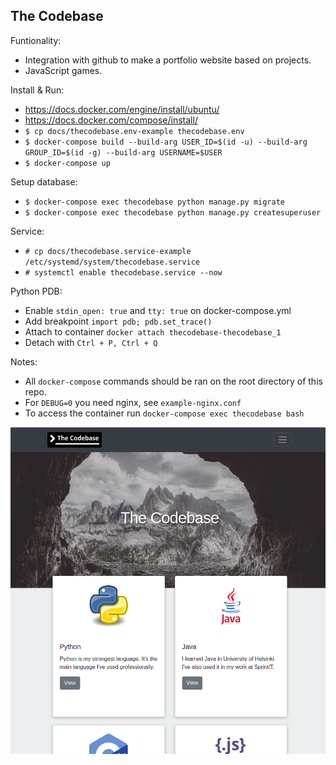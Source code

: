 ## The Codebase

Funtionality:
* Integration with github to make a portfolio website based on projects.
* JavaScript games.


Install & Run:
* https://docs.docker.com/engine/install/ubuntu/
* https://docs.docker.com/compose/install/
* `$ cp docs/thecodebase.env-example thecodebase.env`
* `$ docker-compose build --build-arg USER_ID=$(id -u) --build-arg GROUP_ID=$(id -g) --build-arg USERNAME=$USER`
* `$ docker-compose up`

Setup database:
* `$ docker-compose exec thecodebase python manage.py migrate`
* `$ docker-compose exec thecodebase python manage.py createsuperuser`

Service:
* `# cp docs/thecodebase.service-example /etc/systemd/system/thecodebase.service`
* `# systemctl enable thecodebase.service --now`


Python PDB:
* Enable `stdin_open: true` and `tty: true` on docker-compose.yml
* Add breakpoint `import pdb; pdb.set_trace()`
* Attach to container `docker attach thecodebase-thecodebase_1`
* Detach with `Ctrl + P, Ctrl + Q`

Notes:
* All `docker-compose` commands should be ran on the root directory of this repo.
* For `DEBUG=0` you need nginx, see `example-nginx.conf`
* To access the container run `docker-compose exec thecodebase bash`

![alt text](https://raw.githubusercontent.com/elmeriniemela/thecodebase/master/docs/thecodebase.png)

